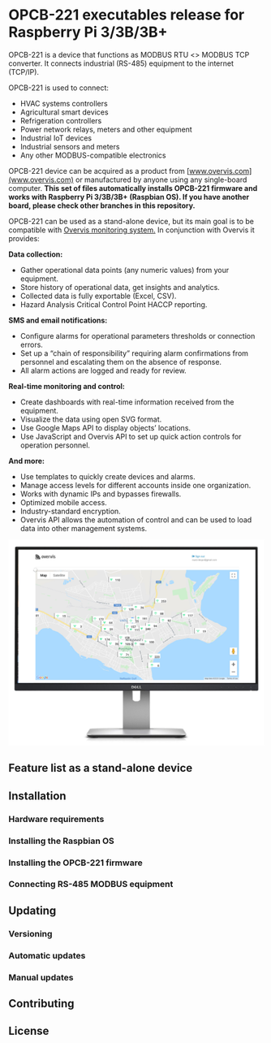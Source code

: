 # OPCB-221 executables release for Raspberry Pi 3/3B/3B+

OPCB-221 is a device that functions as MODBUS RTU <> MODBUS TCP converter. It
connects industrial (RS-485) equipment to the internet (TCP/IP).

OPCB-221 is used to connect:

-   HVAC systems controllers
-   Agricultural smart devices
-   Refrigeration controllers
-   Power network relays, meters and other equipment
-   Industrial IoT devices
-   Industrial sensors and meters
-   Any other MODBUS-compatible electronics

OPCB-221 device can be acquired as a product from
[www.overvis.com](www.overvis.com) or manufactured by anyone using any
single-board computer. **This set of files automatically installs OPCB-221
firmware and works with Raspberry Pi 3/3B/3B+ (Raspbian OS). If you have another
board, please check other branches in this repository.**

OPCB-221 can be used as a stand-alone device, but its main goal is to be
compatible with [Overvis monitoring system.](www.overvis.com) In conjunction
with Overvis it provides:

**Data collection:**

-   Gather operational data points (any numeric values) from your equipment.
-   Store history of operational data, get insights and analytics.
-   Collected data is fully exportable (Excel, CSV).
-   Hazard Analysis Critical Control Point HACCP reporting.

**SMS and email notifications:**

-   Configure alarms for operational parameters thresholds or connection errors.
-   Set up a “chain of responsibility” requiring alarm confirmations from
    personnel and escalating them on the absence of response.
-   All alarm actions are logged and ready for review.

**Real-time monitoring and control:**

-   Create dashboards with real-time information received from the equipment.
-   Visualize the data using open SVG format.
-   Use Google Maps API to display objects’ locations.
-   Use JavaScript and Overvis API to set up quick action controls for operation
    personnel.

**And more:**

-   Use templates to quickly create devices and alarms.
-   Manage access levels for different accounts inside one organization.
-   Works with dynamic IPs and bypasses firewalls.
-   Optimized mobile access.
-   Industry-standard encryption.
-   Overvis API allows the automation of control and can be used to load data
    into other management systems.

![Display](./docs/overvis-display.jpeg)

## Feature list as a stand-alone device

## Installation

### Hardware requirements

### Installing the Raspbian OS

### Installing the OPCB-221 firmware

### Connecting RS-485 MODBUS equipment

## Updating

### Versioning

### Automatic updates

### Manual updates

## Contributing

## License
